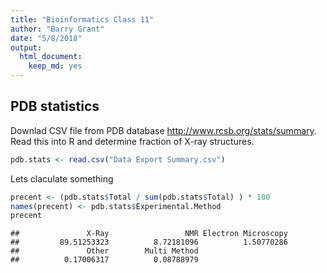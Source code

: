 ```yaml
---
title: "Bioinformatics Class 11"
author: "Barry Grant"
date: "5/8/2018"
output: 
  html_document: 
    keep_md: yes
---
```




## PDB statistics

Downlad CSV file from PDB database <http://www.rcsb.org/stats/summary>. Read this into R and determine fraction of X-ray structures.


```r
pdb.stats <- read.csv("Data Export Summary.csv")
```

Lets claculate something


```r
precent <- (pdb.stats$Total / sum(pdb.stats$Total) ) * 100
names(precent) <- pdb.stats$Experimental.Method
precent
```

```
##               X-Ray                 NMR Electron Microscopy 
##         89.51253323          8.72181096          1.50770286 
##               Other        Multi Method 
##          0.17006317          0.08788979
```

